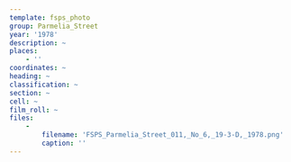 ```yaml
---
template: fsps_photo
group: Parmelia_Street
year: '1978'
description: ~
places:
    - ''
coordinates: ~
heading: ~
classification: ~
section: ~
cell: ~
film_roll: ~
files:
    -
        filename: 'FSPS_Parmelia_Street_011,_No_6,_19-3-D,_1978.png'
        caption: ''
---
```

